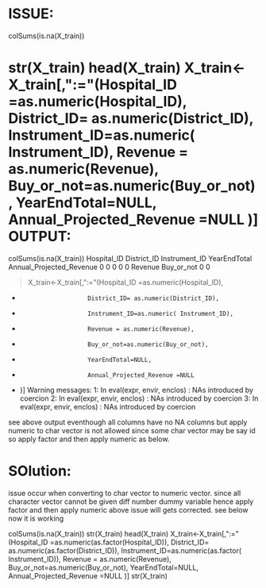 ISSUE:
======

colSums(is.na(X_train))

str(X_train)
head(X_train)
X_train<-X_train[,":="(Hospital_ID =as.numeric(Hospital_ID),
                       District_ID= as.numeric(District_ID),
                       Instrument_ID=as.numeric( Instrument_ID),
                       Revenue = as.numeric(Revenue),
                       Buy_or_not=as.numeric(Buy_or_not),
                       YearEndTotal=NULL,
                       Annual_Projected_Revenue =NULL
)]
OUTPUT:
=======

 colSums(is.na(X_train))
             Hospital_ID              District_ID            Instrument_ID             YearEndTotal Annual_Projected_Revenue 
                       0                        0                        0                        0                        0 
                 Revenue               Buy_or_not 
                       0                        0 
> X_train<-X_train[,":="(Hospital_ID =as.numeric(Hospital_ID),
+                        District_ID= as.numeric(District_ID),
+                        Instrument_ID=as.numeric( Instrument_ID),
+                        Revenue = as.numeric(Revenue),
+                        Buy_or_not=as.numeric(Buy_or_not),
+                        YearEndTotal=NULL,
+                        Annual_Projected_Revenue =NULL
+ )]
Warning messages:
1: In eval(expr, envir, enclos) : NAs introduced by coercion
2: In eval(expr, envir, enclos) : NAs introduced by coercion
3: In eval(expr, envir, enclos) : NAs introduced by coercion

see above output eventhough all columns have no NA columns but apply numeric to char vector is
not allowed since some char vector may be say id so apply factor and then apply numeric as below.

SOlution:
=========
issue occur when converting to char vector to numeric vector. since 
all character vector cannot be given diff number dummy variable hence apply factor
and then apply numeric above issue will gets corrected.
see below now it is working 

colSums(is.na(X_train))
str(X_train)
head(X_train)
X_train<-X_train[,":="(Hospital_ID =as.numeric(as.factor(Hospital_ID)),
                       District_ID= as.numeric(as.factor(District_ID)),
                       Instrument_ID=as.numeric(as.factor( Instrument_ID)),
                       Revenue = as.numeric(Revenue),
                       Buy_or_not=as.numeric(Buy_or_not),
                       YearEndTotal=NULL,
                       Annual_Projected_Revenue =NULL
)]
str(X_train)

